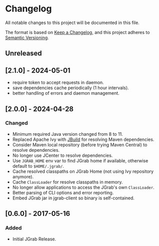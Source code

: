 # Changelog

All notable changes to this project will be documented in this file.

The format is based on [Keep a Changelog](https://keepachangelog.com/en/1.1.0/),
and this project adheres to [Semantic Versioning](https://semver.org/spec/v2.0.0.html).

## Unreleased

## [2.1.0] - 2024-05-01

- require token to accept requests in daemon.
- save dependencies cache periodically (1 hour intervals).
- better handling of errors and daemon management.

## [2.0.0] - 2024-04-28

### Changed

- Minimum required Java version changed from 8 to 11.
- Replaced Apache Ivy with [JBuild](https://github.com/renatoathaydes/jbuild/) for resolving Maven dependencies.
- Consider Maven local repository (before trying Maven Central) to resolve dependencies.
- No longer use JCenter to resolve dependencies.
- Use `JGRAB_HOME` env var to find JGrab home if available, otherwise default to `$HOME/.jgrab/`.
- Cache resolved classpaths on JGrab Home (not using Ivy repository anymore).
- Cache `ClassLoader` for resolve classpaths in memory.
- No longer allow applications to access the JGrab's own `ClassLoader`.
- Better parsing of CLI options and error reporting.
- Embed JGrab jar in jgrab-client so binary is self-contained.

## [0.6.0] - 2017-05-16

### Added

- Initial JGrab Release.
